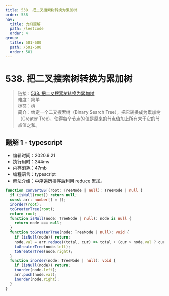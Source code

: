 ```yaml
---
title: 538. 把二叉搜索树转换为累加树
order: 538
nav:
  title: 力扣题解
  path: /leetcode
  order: 4
group:
  title: 501-600
  path: /501-600
  order: 501
---
```


# 538. 把二叉搜索树转换为累加树

> 链接：[538. 把二叉搜索树转换为累加树](https://leetcode-cn.com/problems/convert-bst-to-greater-tree/)  
> 难度：简单  
> 标签：树  
> 简介：给定一个二叉搜索树（Binary Search Tree），把它转换成为累加树（Greater Tree)，使得每个节点的值是原来的节点值加上所有大于它的节点值之和。

## 题解 1 - typescript

- 编辑时间：2020.9.21
- 执行用时：244ms
- 内存消耗：47mb
- 编程语言：typescript
- 解法介绍：中序遍历排序后利用 reduce 累加。

```typescript
function convertBST(root: TreeNode | null): TreeNode | null {
  if (isNull(root)) return null;
  const arr: number[] = [];
  inorder(root);
  toGreaterTree(root);
  return root;
  function isNull(node: TreeNode | null): node is null {
    return node === null;
  }
  function toGreaterTree(node: TreeNode | null): void {
    if (isNull(node)) return;
    node.val = arr.reduce((total, cur) => total + (cur > node.val ? cur : 0), node.val);
    toGreaterTree(node.left);
    toGreaterTree(node.right);
  }
  function inorder(node: TreeNode | null): void {
    if (isNull(node)) return;
    inorder(node.left);
    arr.push(node.val);
    inorder(node.right);
  }
}
```
